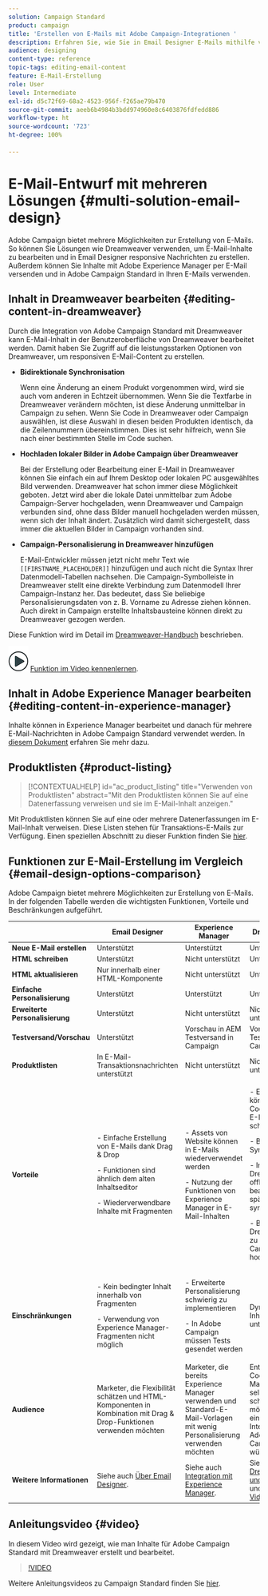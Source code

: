 ```yaml
---
solution: Campaign Standard
product: campaign
title: 'Erstellen von E-Mails mit Adobe Campaign-Integrationen '
description: Erfahren Sie, wie Sie in Email Designer E-Mails mithilfe von Adobe Campaign-Integrationen erstellen.
audience: designing
content-type: reference
topic-tags: editing-email-content
feature: E-Mail-Erstellung
role: User
level: Intermediate
exl-id: d5c72f69-68a2-4523-956f-f265ae79b470
source-git-commit: aeeb6b4984b3bdd974960e8c6403876fdfedd886
workflow-type: ht
source-wordcount: '723'
ht-degree: 100%

---
```


# E-Mail-Entwurf mit mehreren Lösungen {#multi-solution-email-design}

Adobe Campaign bietet mehrere Möglichkeiten zur Erstellung von E-Mails. So können Sie Lösungen wie Dreamweaver verwenden, um E-Mail-Inhalte zu bearbeiten und in Email Designer responsive Nachrichten zu erstellen. Außerdem können Sie Inhalte mit Adobe Experience Manager per E-Mail versenden und in Adobe Campaign Standard in Ihren E-Mails verwenden.

## Inhalt in Dreamweaver bearbeiten {#editing-content-in-dreamweaver}

Durch die Integration von Adobe Campaign Standard mit Dreamweaver kann E-Mail-Inhalt in der Benutzeroberfläche von Dreamweaver bearbeitet werden. Damit haben Sie Zugriff auf die leistungsstarken Optionen von Dreamweaver, um responsiven E-Mail-Content zu erstellen.

* **Bidirektionale Synchronisation**

   Wenn eine Änderung an einem Produkt vorgenommen wird, wird sie auch vom anderen in Echtzeit übernommen. Wenn Sie die Textfarbe in Dreamweaver verändern möchten, ist diese Änderung unmittelbar in Campaign zu sehen. Wenn Sie Code in Dreamweaver oder Campaign auswählen, ist diese Auswahl in diesen beiden Produkten identisch, da die Zeilennummern übereinstimmen. Dies ist sehr hilfreich, wenn Sie nach einer bestimmten Stelle im Code suchen.

* **Hochladen lokaler Bilder in Adobe Campaign über Dreamweaver**

   Bei der Erstellung oder Bearbeitung einer E-Mail in Dreamweaver können Sie einfach ein auf Ihrem Desktop oder lokalen PC ausgewähltes Bild verwenden. Dreamweaver hat schon immer diese Möglichkeit geboten. Jetzt wird aber die lokale Datei unmittelbar zum Adobe Campaign-Server hochgeladen, wenn Dreamweaver und Campaign verbunden sind, ohne dass Bilder manuell hochgeladen werden müssen, wenn sich der Inhalt ändert. Zusätzlich wird damit sichergestellt, dass immer die aktuellen Bilder in Campaign vorhanden sind.

* **Campaign-Personalisierung in Dreamweaver hinzufügen**

   E-Mail-Entwickler müssen jetzt nicht mehr Text wie `[[FIRSTNAME_PLACEHOLDER]]` hinzufügen und auch nicht die Syntax Ihrer Datenmodell-Tabellen nachsehen. Die Campaign-Symbolleiste in Dreamweaver stellt eine direkte Verbindung zum Datenmodell Ihrer Campaign-Instanz her. Das bedeutet, dass Sie beliebige Personalisierungsdaten von z. B. Vorname zu Adresse ziehen können. Auch direkt in Campaign erstellte Inhaltsbausteine können direkt zu Dreamweaver gezogen werden.

Diese Funktion wird im Detail im [Dreamweaver-Handbuch](https://helpx.adobe.com/de/dreamweaver/using/working-with-dreamweaver-and-campaign.html) beschrieben.

![](assets/do-not-localize/how-to-video.png) [Funktion im Video kennenlernen](#video).

## Inhalt in Adobe Experience Manager bearbeiten {#editing-content-in-experience-manager}

Inhalte können in Experience Manager bearbeitet und danach für mehrere E-Mail-Nachrichten in Adobe Campaign Standard verwendet werden. In [diesem Dokument](../../integrating/using/integrating-with-experience-manager.md) erfahren Sie mehr dazu.

## Produktlisten {#product-listing}

>[!CONTEXTUALHELP]
>id="ac_product_listing"
>title="Verwenden von Produktlisten"
>abstract="Mit den Produktlisten können Sie auf eine Datenerfassung verweisen und sie im E-Mail-Inhalt anzeigen."

Mit Produktlisten können Sie auf eine oder mehrere Datenerfassungen im E-Mail-Inhalt verweisen. Diese Listen stehen für Transaktions-E-Mails zur Verfügung. Einen speziellen Abschnitt zu dieser Funktion finden Sie [hier](../../designing/using/using-product-listings.md).

## Funktionen zur E-Mail-Erstellung im Vergleich          {#email-design-options-comparison}

Adobe Campaign bietet mehrere Möglichkeiten zur Erstellung von E-Mails. In der folgenden Tabelle werden die wichtigsten Funktionen, Vorteile und Beschränkungen aufgeführt.

<table> 
 <thead> 
  <tr> 
   <th> </th> 
   <th> Email Designer<br /> </th> 
   <th> Experience Manager<br /> </th> 
   <th> Dreamweaver<br /> </th> 
  </tr> 
 </thead> 
 <tbody> 
  <tr> 
   <td> <strong>Neue E-Mail erstellen</strong><br /> </td> 
   <td> Unterstützt<br /> </td> 
   <td> Unterstützt<br /> </td> 
   <td> Unterstützt<br /> </td> 
  </tr> 
  <tr> 
   <td> <strong>HTML schreiben</strong><br /> </td> 
   <td> Unterstützt<br /> </td> 
   <td> Nicht unterstützt<br /> </td> 
   <td> Unterstützt<br /> </td> 
  </tr> 
  <tr> 
   <td> <strong>HTML aktualisieren</strong><br /> </td> 
   <td> Nur innerhalb einer HTML-Komponente<br /> </td> 
   <td> Nicht unterstützt<br /> </td> 
   <td> Unterstützt<br /> </td> 
  </tr> 
  <tr> 
   <td> <strong>Einfache Personalisierung</strong><br /> </td> 
   <td> Unterstützt<br /> </td> 
   <td> Unterstützt<br /> </td> 
   <td> Unterstützt<br /> </td> 
  </tr> 
  <tr> 
   <td> <strong>Erweiterte Personalisierung</strong><br /> </td> 
   <td> Unterstützt<br /> </td> 
   <td> Nicht unterstützt<br /> </td> 
   <td> Nicht unterstützt<br /> </td> 
  </tr> 
  <tr> 
   <td> <strong>Testversand/Vorschau</strong><br /> </td> 
   <td> Unterstützt<br /> </td> 
   <td> Vorschau in AEM<br /> Testversand in Campaign<br /> </td> 
   <td> Vorschau und Testversand in Campaign<br /> </td> 
  </tr> 
  <tr> 
   <td> <strong>Produktlisten</strong><br /> </td> 
   <td> In E-Mail-Transaktionsnachrichten unterstützt<br /> </td> 
   <td> Nicht unterstützt<br /> </td> 
   <td> Nicht unterstützt<br /> </td> 
  </tr> 
  <tr> 
   <td> <strong>Vorteile</strong><br /> </td> 
   <td> 
     <p>- Einfache Erstellung von E-Mails dank Drag &amp; Drop</p>
     <p>- Funktionen sind ähnlich dem alten Inhaltseditor</p>
     <p>- Wiederverwendbare Inhalte mit Fragmenten</p>
  </td> 
   <td> 
     <p>- Assets von Website können in E-Mails wiederverwendet werden</p>
     <p>- Nutzung der Funktionen von Experience Manager in E-Mail-Inhalten</p>
    </td> 
   <td> 
    <p>- Entwickler können selbst Code für eine E-Mail schreiben</p>
    <p>- Bidirektionale Synchronisation</p>
    <p>- In Dreamweaver offline bearbeiten und später synchronisieren</p>
    <p>- Bilder über Dreamweaver zu Adobe Campaign hochladen</p>
  </td> 
  </tr> 
  <tr> 
   <td> <strong>Einschränkungen</strong><br /> </td> 
   <td> 
     <p>- Kein bedingter Inhalt innerhalb von Fragmenten</p>
     <p>- Verwendung von Experience Manager-Fragmenten nicht möglich</p>
  </td> 
   <td> 
     <p>- Erweiterte Personalisierung schwierig zu implementieren</p>
     <p>- In Adobe Campaign müssen Tests gesendet werden</p>
  </td> 
   <td> Dynamische Inhalte nicht unterstützt<br /> </td> 
  </tr> 
  <tr> 
   <td> <strong>Audience</strong><br /> </td> 
   <td> Marketer, die Flexibilität schätzen und HTML-Komponenten in Kombination mit Drag &amp; Drop-Funktionen verwenden möchten<br /> </td> 
   <td> Marketer, die bereits Experience Manager verwenden und Standard-E-Mail-Vorlagen mit wenig Personalisierung verwenden möchten<br /> </td> 
   <td> Entwickler, die Code für E-Mail-Inhalte selbst schreiben möchten und eine direkte Integration mit Adobe Campaign wünschen<br /> </td> 
  </tr> 
  <tr> 
   <td> <strong>Weitere Informationen</strong><br /> </td> 
   <td> Siehe auch <a href="../../designing/using/designing-content-in-adobe-campaign.md">Über Email Designer</a>.<br /> </td> 
   <td> Siehe auch <a href="../../integrating/using/integrating-with-experience-manager.md">Integration mit Experience Manager</a>.<br /> </td> 
   <td> Siehe auch <a href="https://helpx.adobe.com/de/dreamweaver/using/working-with-dreamweaver-and-campaign.html">Dreamweaver und Campaign</a> und dieses <a href="#video">Video</a>.<br /> </td> 
  </tr> 
 </tbody> 
</table>

## Anleitungsvideo {#video}

In diesem Video wird gezeigt, wie man Inhalte für Adobe Campaign Standard mit Dreamweaver erstellt und bearbeitet.

>[!VIDEO](https://video.tv.adobe.com/v/23121?quality=12&captions=eng)

Weitere Anleitungsvideos zu Campaign Standard finden Sie [hier](https://experienceleague.adobe.com/docs/campaign-standard-learn/tutorials/overview.html?lang=de).
